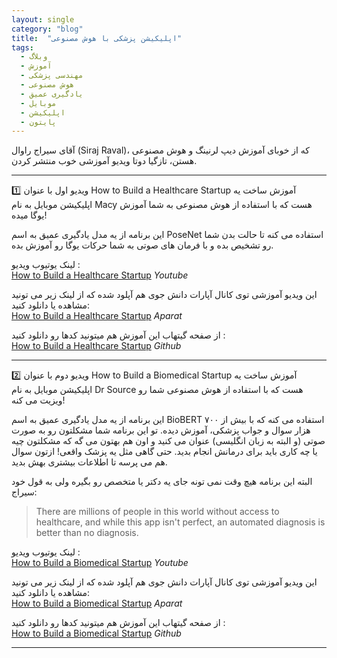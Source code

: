 ```yaml
---
layout: single
category: "blog"
title:  "اپلیکیشن پزشکی با هوش مصنوعی"
tags:
  - وبلاگ
  - آموزش
  - مهندسی پزشکی
  - هوش مصنوعی
  - یادگیری عمیق
  - موبایل
  - اپلیکیشن
  - پایتون
---
```



آقای سیراج راوال (Siraj Raval)، که از خوبای آموزش دیپ لرنینگ و هوش مصنوعی هستن، تازگیا دوتا ویدیو آموزشی خوب منتشر کردن.

-------------------------

:one:
ویدیو اول با عنوان How to Build a Healthcare Startup آموزش ساخت یه اپلیکیشن موبایل به نام Macy هست که با استفاده از هوش مصنوعی به شما آموزش یوگا میده!

این برنامه از یه مدل یادگیری عمیق به اسم PoseNet استفاده می کنه تا حالت بدن شما رو تشخیص بده و با فرمان های صوتی به شما حرکات یوگا رو آموزش بده.

<i class="fab fa-fw fab fa-youtube"></i> لینک یوتیوب ویدیو  :
<br/><a href="https://www.youtube.com/watch?v=b8xlCNzkX5w" target="_blank">How to Build a Healthcare Startup</a> *Youtube*	


 <i class="fas fa-fw fas fa-film"></i> این ویدیو آموزشی توی کانال آپارات دانش جوی هم آپلود شده که از لینک زیر می تونید مشاهده یا دانلود کنید:
<br/><a href="http://aparat.com/v/PCVgS" target="_blank">How to Build a Healthcare Startup</a> *Aparat*

 <i class="fab fa-fw fa-github"></i> از صفحه گیتهاب این آموزش هم میتونید کدها رو دانلود کنید :
<br/><a href="https://github.com/llSourcell/How_to_Build_a_healthcare_startup" target="_blank">How to Build a Healthcare Startup</a> *Github*

<div id="81852037447"><script type="text/JavaScript" src="https://www.aparat.com/embed/PCVgS?data[rnddiv]=81852037447&data[responsive]=yes"></script></div>

-------------------------

:two:
ویدیو دوم با عنوان How to Build a Biomedical Startup آموزش ساخت یه اپلیکیشن موبایل به نام Dr Source هست که با استفاده از هوش مصنوعی شما رو ویزیت می کنه!

این برنامه از یه مدل یادگیری عمیق به اسم BioBERT استفاده می کنه که با بیش از ۷۰۰ هزار سوال و جواب پزشکی، آموزش دیده. تو این برنامه شما مشکلتون رو به صورت صوتی (و البته به زبان انگلیسی) عنوان می کنید و اون هم بهتون می گه که مشکلتون چیه یا چه کاری باید برای درمانش انجام بدید.
حتی گاهی مثل یه پزشک واقعی! ازتون سوال هم می پرسه تا اطلاعات بیشتری بهش بدید.

البته این برنامه هیچ وقت نمی تونه جای یه دکتر یا متخصص رو بگیره ولی به قول خود سیراج:
> There are millions of people in this world without access to healthcare, and while this app isn't perfect, an automated diagnosis is better than no diagnosis.


 <i class="fab fa-fw fab fa-youtube"></i> لینک یوتیوب ویدیو :
<br/><a href="https://www.youtube.com/watch?v=J9kbZ5I8gdM" target="_blank">How to Build a Biomedical Startup</a> *Youtube*

<i class="fas fa-fw fas fa-film"></i> این ویدیو آموزشی توی کانال آپارات دانش جوی هم آپلود شده که از لینک زیر می تونید مشاهده یا دانلود کنید:
<br/><a href="http://aparat.com/v/xHyt3" target="_blank">How to Build a Biomedical Startup</a> *Aparat*

 <i class="fab fa-fw fa-github"></i> از صفحه گیتهاب این آموزش هم میتونید کدها رو دانلود کنید :
<br/><a href="https://github.com/llSourcell/How-to-Build-a-Biomedical-Startup" target="_blank">How to Build a Biomedical Startup</a> *Github*

<div class="well">
<div class="rw-ui-container"></div>
</div>

<div id="16239956891"><script type="text/JavaScript" src="https://www.aparat.com/embed/xHyt3?data[rnddiv]=16239956891&data[responsive]=yes"></script></div>

-------------------------



